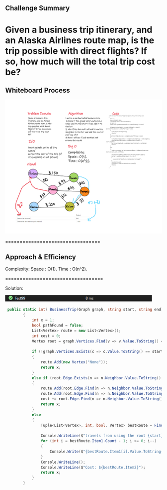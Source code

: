 ## Challenge Summary
Given a business trip itinerary, and an Alaska Airlines route map, is the trip possible with direct flights? If so, how much will the total trip cost be?
=================================

## Whiteboard Process
![](11.00.png)


=================================

## Approach & Efficiency
Complexity:
Space : O(1).
Time : O(n^2).


==================================

Solution:


![](10.00.png)


```C#
 public static int? BusinessTrip(Graph graph, string start, string end)
        {
            int x = 1;
            bool pathFound = false;
            List<Vertex> route = new List<Vertex>();
            int cost = 0;
            Vertex root = graph.Vertices.Find(v => v.Value.ToString() == start);

            if (!graph.Vertices.Exists(c => c.Value.ToString() == start) || !graph.Vertices.Exists(c => c.Value.ToString() == end))
            {
                route.Add(new Vertex("None"));
                return x;
            }
            else if (root.Edge.Exists(n => n.Neighbor.Value.ToString() == end))
            {
                route.Add(root.Edge.Find(n => n.Neighbor.Value.ToString() == end).Neighbor);
                route.Add(root.Edge.Find(n => n.Neighbor.Value.ToString() == start).Neighbor);
                cost += root.Edge.Find(n => n.Neighbor.Value.ToString() == end).Weight;
                return x;
            }
            else
            {
                Tuple<List<Vertex>, int, bool, Vertex> bestRoute = FindRoutes(graph, root, start, end, route, cost, pathFound);

                Console.WriteLine($"travels from using the root {start} to {end}:");
                for (int i = bestRoute.Item1.Count - 1; i >= 0; i--)
                {
                    Console.Write($"{bestRoute.Item1[i].Value.ToString()} ");
                }
                Console.WriteLine();
                Console.WriteLine($"Cost: ${bestRoute.Item2}");
                return x;
            }
        }
```